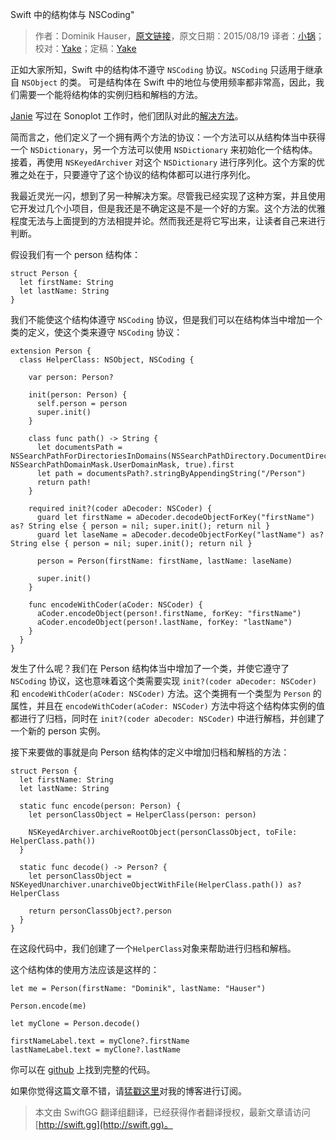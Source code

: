Swift 中的结构体与 NSCoding"

> 作者：Dominik Hauser，[原文链接](http://swiftandpainless.com/nscoding-and-swift-structs/)，原文日期：2015/08/19
> 译者：[小锅](http://www.jianshu.com/users/3b40e55ec6d5/latest_articles)；校对：[Yake](http://blog.csdn.net/yake_099)；定稿：[Yake](http://blog.csdn.net/yake_099)
  







正如大家所知，Swift 中的结构体不遵守 `NSCoding` 协议。`NSCoding` 只适用于继承自 `NSObject` 的类。 可是结构体在 Swift 中的地位与使用频率都非常高，因此，我们需要一个能将结构体的实例归档和解档的方法。



[Janie](https://twitter.com/redqueencoder) 写过在 Sonoplot 工作时，他们团队对此的[解决方法](http://redqueencoder.com/property-lists-and-user-defaults-in-swift/)。

简而言之，他们定义了一个拥有两个方法的协议：一个方法可以从结构体当中获得一个 `NSDictionary`，另一个方法可以使用 `NSDictionary` 来初始化一个结构体。接着，再使用 `NSKeyedArchiver` 对这个 `NSDictionary` 进行序列化。这个方案的优雅之处在于，只要遵守了这个协议的结构体都可以进行序列化。

我最近灵光一闪，想到了另一种解决方案。尽管我已经实现了这种方案，并且使用它开发过几个小项目，但是我还是不确定这是不是一个好的方案。这个方法的优雅程度无法与上面提到的方法相提并论。然而我还是将它写出来，让读者自己来进行判断。

假设我们有一个 person 结构体：

    
    struct Person {
      let firstName: String
      let lastName: String
    }

我们不能使这个结构体遵守 `NSCoding` 协议，但是我们可以在结构体当中增加一个类的定义，使这个类来遵守 `NSCoding` 协议：

    
    extension Person {
      class HelperClass: NSObject, NSCoding {
        
        var person: Person?
        
        init(person: Person) {
          self.person = person
          super.init()
        }
        
        class func path() -> String {
          let documentsPath = NSSearchPathForDirectoriesInDomains(NSSearchPathDirectory.DocumentDirectory, NSSearchPathDomainMask.UserDomainMask, true).first
          let path = documentsPath?.stringByAppendingString("/Person")
          return path!
        }
        
        required init?(coder aDecoder: NSCoder) {
          guard let firstName = aDecoder.decodeObjectForKey("firstName") as? String else { person = nil; super.init(); return nil }
          guard let laseName = aDecoder.decodeObjectForKey("lastName") as? String else { person = nil; super.init(); return nil }
          
          person = Person(firstName: firstName, lastName: laseName)
          
          super.init()
        }
        
        func encodeWithCoder(aCoder: NSCoder) {
          aCoder.encodeObject(person!.firstName, forKey: "firstName")
          aCoder.encodeObject(person!.lastName, forKey: "lastName")
        }
      }
    }

发生了什么呢？我们在 Person 结构体当中增加了一个类，并使它遵守了 `NSCoding` 协议，这也意味着这个类需要实现 `init?(coder aDecoder: NSCoder)` 和 `encodeWithCoder(aCoder: NSCoder)` 方法。这个类拥有一个类型为 `Person` 的属性，并且在 `encodeWithCoder(aCoder: NSCoder)` 方法中将这个结构体实例的值都进行了归档，同时在 `init?(coder aDecoder: NSCoder)` 中进行解档，并创建了一个新的 person 实例。

接下来要做的事就是向 Person 结构体的定义中增加归档和解档的方法：

    
    struct Person {
      let firstName: String
      let lastName: String
      
      static func encode(person: Person) {
        let personClassObject = HelperClass(person: person)
        
        NSKeyedArchiver.archiveRootObject(personClassObject, toFile: HelperClass.path())
      }
      
      static func decode() -> Person? {
        let personClassObject = NSKeyedUnarchiver.unarchiveObjectWithFile(HelperClass.path()) as? HelperClass
    
        return personClassObject?.person
      }
    }

在这段代码中，我们创建了一个`HelperClass`对象来帮助进行归档和解档。

这个结构体的使用方法应该是这样的：

    
    let me = Person(firstName: "Dominik", lastName: "Hauser")
        
    Person.encode(me)
        
    let myClone = Person.decode()
        
    firstNameLabel.text = myClone?.firstName
    lastNameLabel.text = myClone?.lastName

你可以在 [github](https://github.com/dasdom/EncodeExperiments) 上找到完整的代码。

如果你觉得这篇文章不错，请[猛戳这里](http://swiftandpainless.com/feed)对我的博客进行订阅。

> 本文由 SwiftGG 翻译组翻译，已经获得作者翻译授权，最新文章请访问 [http://swift.gg](http://swift.gg)。